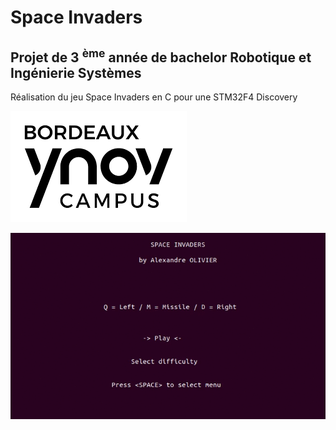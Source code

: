 # Space Invaders

## Projet de 3 <sup>ème</sup> année de bachelor Robotique et Ingénierie Systèmes

Réalisation du jeu Space Invaders en C pour une STM32F4 Discovery

![](ynov.png)

![](game.gif)
